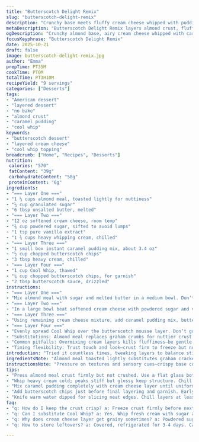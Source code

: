 ```yaml
---
title: "Butterscotch Delight Remix"
slug: "butterscotch-delight-remix"
description: "Crunchy base meets fluffy cream cheese whipped with pudding and butterscotch chips, topped with cool whip and drizzled sauce. Multilayered dessert blending textures and flavors with a soft caramel punch. Cooling essential for set layers and texture contrast. Serves about nine hungry souls. Calories push past five hundred per slice, heavy on fats and sugars. Classic graham crust replaced with almond meal for nuttier bite. Pudding box swapped with caramel to add depth. Chill times amended, hands-on folding crucial. No overmixing or the cream will deflate. Timing flexible but gauge firmness by touch and color. Layers thick enough to hold distinct. Sauces drizzle not thick but glossy. Sweet. Sticky. Rich. Requires patience to achieve perfect set without becoming soup."
metaDescription: "Butterscotch Delight Remix layers almond crust, fluffy cream cheese, caramel pudding, and Cool Whip in a chilled multi-texture finish for 9 servings."
ogDescription: "Crunchy almond base, airy cream cheese whipped with caramel pudding and chips, topped with Cool Whip drizzle. Multi-texture American style dessert made for patience."
focusKeyphrase: "Butterscotch Delight Remix"
date: 2025-10-21
draft: false
image: butterscotch-delight-remix.jpg
author: "Emma"
prepTime: PT35M
cookTime: PT0M
totalTime: PT3H10M
recipeYield: "9 servings"
categories: ["Desserts"]
tags:
- "American dessert"
- "layered dessert"
- "no bake"
- "almond crust"
- "caramel pudding"
- "cool whip"
keywords:
- "butterscotch dessert"
- "layered cream cheese"
- "cool whip topping"
breadcrumb: ["Home", "Recipes", "Desserts"]
nutrition: 
 calories: "570"
 fatContent: "39g"
 carbohydrateContent: "58g"
 proteinContent: "6g"
ingredients:
- "=== Layer One ==="
- "1 ⅓ cups almond meal, toasted lightly for nuttiness"
- "⅓ cup granulated sugar"
- "6 tbsp unsalted butter, melted"
- "=== Layer Two ==="
- "12 oz softened cream cheese, room temp"
- "¾ cup powdered sugar, sifted to avoid lumps"
- "1 tsp pure vanilla extract"
- "1 ¾ cups heavy whipping cream, chilled"
- "=== Layer Three ==="
- "1 small box instant caramel pudding mix, about 3.4 oz"
- "½ cup chopped butterscotch chips"
- "3 tbsp heavy cream, chilled"
- "=== Layer Four ==="
- "1 cup Cool Whip, thawed"
- "¼ cup chopped butterscotch chips, for garnish"
- "2 tbsp butterscotch sauce, drizzled"
instructions:
- "=== Layer One ==="
- "Mix almond meal with sugar and melted butter in a medium bowl. Don’t skimp on mixing thoroughly — drips of butter mean clumps later. Press mixture evenly onto an 8×8 pan. Use flat-bottom glass to compact firmly but watch not to crush too much; you want a crisp, not concrete crust. Freeze about 25-30 minutes until solid but not frozen stone. You should hear a faint crunch when tapped."
- "=== Layer Two ==="
- "In a large bowl beat softened cream cheese with powdered sugar and vanilla extract on medium speed until smooth, slightly fluffy, no lumps. Sift your sugar or the mixture will be gritty. In a separate chilled bowl, whip heavy cream on high until you see stiff peaks form—look for glossy peaks standing firm but bending at tip. Chill your bowl beforehand or this takes forever. Fold whipped cream gently into cream cheese mix with a spatula — folding, not stirring — to keep air in. Spoon half of this mixture over crust layer, spreading carefully. Save the other half of the mixture for next step. Refrigerate dish now to firm up while moving on."
- "=== Layer Three ==="
- "Using remaining cream cheese mixture, add caramel pudding mix, butterscotch chips, and 3 tablespoons chilled heavy cream. Fold gently until the color is completely uniform—no streaks of pudding or cream cheese. This should be thick, like a scoopable mousse, not runny. Spoon this luscious layer over the first cream layer and spread evenly, creating a firm, thick layer. Not too thin or the layering effect disappears. Smooth top but don’t overwork or it will knock out air."
- "=== Layer Four ==="
- "Evenly spread Cool Whip over the butterscotch mousse layer. Don’t go heavy; you want a light airy finish. Top with chopped butterscotch chips to add crunch and drizzle for a sticky, sweet highlight. Refrigerate at least one hour, though two gives best firmness and flavor melding. When slicing, use a hot knife wiped between cuts for clean edges. Notice aroma of butter and caramel wafting as it chills. Texture should balance crisp base, creamy middle, and light airy top."
- "Substitutions: Almond meal replaces graham crumbs for nuttier crust and gluten-free option. Caramel pudding used instead of butterscotch for richer flavor complexity; can swap back to original if preferred. If no Cool Whip, whipped cream stabilized with a little sugar and vanilla works. Butter can be browned slightly for deeper flavor in crust. Folding technique: fold with spatula in figure eight motion to preserve volume. Chill bowl and beaters for whipping cream faster and better peaks."
- "Common pitfalls: Overmixing cream layers kills fluffiness—be gentle and patient. Not chilling crust enough means soggy bottom layer. Butterscotch chips can clump if added too early or melted by warm ingredients. Cool Whip substituted? Stabilize whipped cream with gelatin or cream cheese for better hold. Use sifter for powdered sugar to avoid gritty taste. If pudding layer seems runny, add minute chilling or reduce cream slightly next time."
- "Timing flexibility: Trust touch and look—crust firm to freeze but not frozen solid, cream cheese fluffy without lumps, whipped peaks glossy and stiff, pudding layer uniformly colored and thick. Too runny? Fold less or chill a bit longer before spreading. Smooth but aerated final topping. You’ll learn by feel and glance more than clock."
introduction: "Tried it countless times, tweaking layers to balance sticky sweet with whipped airiness. The crust? Almond meal nails crunch way better than graham, adds nuttiness that cuts the sweetness a bit. Not just crumbs pressed but pressed precise with a flat glass—don’t rush this or soggy happens. The cream cheese layer, beaten just right, no lumps (those lumps are my nemesis), beaten until you hear the slow hum of soft fluff. Heavy cream whipped separately, stiff peaks remembered like old friends holding shape, folded not stirred—you see air in the batter, you want rise without collapse. The twist? Swapping butterscotch pudding for caramel adds buttery depth —a richer story than just sweet. Folding in chips at last moment keeps their texture. Sprinkle chips and drizzle over the top when it’s cold so they freeze delightfully. Less sugar sometimes, balancing final taste—it’s a dance of timing, touch, and patience. Chill is non-negotiable, this sets layers into distinct, sliceable magic. Aromas explode as it chills, sweet caramel meets buttery crust, soft creamy layers in between. Crave-worthy, a classic revisited with nuance."
ingredientsNote: "Almond meal toasted lightly substitutes graham cracker crumbs for nuttier, gluten-free base that crisps beautifully under gentle pressing. Butter melted but not hot, or risk uneven soaking and soggy patches. Powdered sugar sifted keeps cream cheese smooth, no gritty bites here. Heavy whipping cream chilled thoroughly for faster whipping and better volume; warm cream won’t hold peaks, patience or fridge ahead a must. Vanilla extract pure boosts aroma subtly—don’t use imitation. Instant caramel pudding swapped in for butterscotch adds richer flavor layers; you can use butterscotch pudding if sticking to original but I find caramel deeper. Butterscotch chips both folded in and sprinkled for crunch contrast; avoid too fine chopping or chips disappear. Cool Whip practical finish, but if fresh whipped cream preferred, stabilize with a touch of gelatin or extra cream cheese for firm peaks and less weeping. Keep ingredients cool but not frozen, room temp soft cheese helps blend without lumps. Rest assured, simple whites and browns layering into indulgence."
instructionsNote: "Pressure on textures and sensory cues—crispy base cold to touch and audible crunch on prodding; creamy layer whipped silky smooth, no lumps visible, responds gently to a spatula slide without breaking apart. Whipped cream stiff peaks glossy and stable, with a pointed tip that don’t flop; folding carefully, methods matter here, no overmix or layers flatten and dessert collapses. Caramel pudding added must fully combine to uniform caramel color—streaks mean underfolding. Thickness should be scoopable, not runny, test with spoon lift. Last Cool Whip layer spread evenly but lightly, not collapsed or heavy, to balance density below. Garnish just before serving or chips soften and sauce sinks in. Chill after every layer to stabilize, preferably in fridge rather than freezer except base stage where quick firming helps. Hot knife in warm water slices neat squares without dragging layers. Experience shows timings are suggestions—texture is queen. Visuals and touch over clocks every time."
tips:
- "Press almond meal crust firmly but not crushed. Use a flat glass bottom. Listen for faint crunch when tapping after freezing 25+ minutes. Avoid soggy bottom by chilling well before layers."
- "Whip heavy cream cold; peaks stiff but glossy keep structure. Chill bowl and beaters first. Fold cream gently in figure eight style to keep air, no stirring or fluff disintegrates fast."
- "Mix caramel pudding completely with cream cheese layer until uniform color, no streaks. Too thin means more chilling or less cream next time. Texture should hold shape, scoopable mousse, not runny soup."
- "Add butterscotch chips just before final layering and garnish. Early mixing risks melted chips or clumps. Sprinkle chips frozen on top for crunch; sauce drizzle glossy, no thick blobs."
- "Knife warm water dipped for slicing neat edges. Chill layers at least one hour; two hours better for firmness. Folding technique key to layer stability. Overmix and volume dies, under chill and layers slump."
faq:
- "q: How do I keep the crust crisp? a: Freeze crust firmly before next layer. Press tight but not smashed. Chill long enough or soggy crust happens. Butter temp matters too; melted but cool."
- "q: Can I substitute Cool Whip? a: Yes. Whip fresh cream with sugar and vanilla. Stabilize with gelatin or cream cheese if you want it firm. Cool Whip adds convenience but fresh is doable."
- "q: Why does cream cheese layer get grainy sometimes? a: Powdered sugar lumps cause grit. Always sift sugar before adding. Beat cream cheese smooth no lumps first; mix medium speed only."
- "q: How to store leftovers? a: Covered, refrigerated for 3-4 days. Can freeze but texture changes, chips soften. Thaw in fridge, don’t microwave or it melts layers. Best eaten chilled and fresh."

---
```

